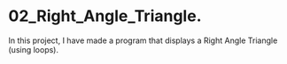 # 02_Right_Angle_Triangle.
In this project, I have made a program that displays a Right Angle Triangle (using loops).
